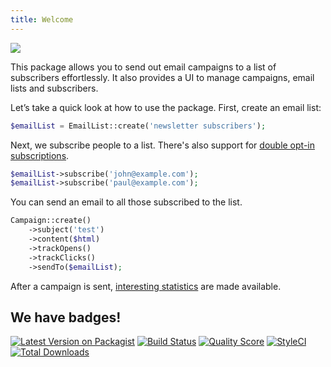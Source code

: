 ```yaml
---
title: Welcome
---
```


![](https://mailcoach.app/images/docs/package/welcome.png)

This package allows you to send out email campaigns to a list of subscribers effortlessly. It also provides a UI to manage campaigns, email lists and subscribers.

Let’s take a quick look at how to use the package. First, create an email list:

```php
$emailList = EmailList::create('newsletter subscribers');
```

Next, we subscribe people to a list. There's also support for [double opt-in subscriptions](https://docs.spatie.be/laravel-mailcoach/v1/working-with-lists/using-double-opt-in/).

```php
$emailList->subscribe('john@example.com');
$emailList->subscribe('paul@example.com');
```

You can send an email to all those subscribed to the list.

```php
Campaign::create()
    ->subject('test')
    ->content($html)
    ->trackOpens()
    ->trackClicks()
    ->sendTo($emailList);
```

After a campaign is sent, [interesting statistics](https://docs.spatie.be/laravel-mailcoach/v1/working-with-campaigns/viewing-statistics-of-a-sent-campaign/) are made available.

## We have badges!

[![Latest Version on Packagist](https://img.shields.io/packagist/v/spatie/laravel-mailcoach.svg?style=flat-square)](https://packagist.org/packages/spatie/laravel-mailcoach)
[![Build Status](https://img.shields.io/travis/spatie/laravel-mailcoach/master.svg?style=flat-square)](https://travis-ci.org/spatie/laravel-mailcoach)
[![Quality Score](https://img.shields.io/scrutinizer/g/spatie/laravel-mailcoach.svg?style=flat-square)](https://scrutinizer-ci.com/g/spatie/laravel-mailcoach)
[![StyleCI](https://github.styleci.io/repos/210674796/shield?branch=master)](https://github.styleci.io/repos/210674796)
[![Total Downloads](https://img.shields.io/packagist/dt/spatie/laravel-mailcoach.svg?style=flat-square)](https://packagist.org/packages/spatie/laravel-mailcoach)

